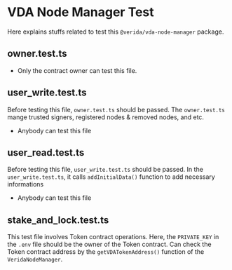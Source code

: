 # VDA Node Manager Test

Here explains stuffs related to test this `@verida/vda-node-manager` package.

## owner.test.ts
- Only the contract owner can test this file.

## user_write.test.ts
Before testing this file, `owner.test.ts` should be passed. The `owner.test.ts` mange trusted signers, registered nodes & removed nodes, and etc.

- Anybody can test this file

## user_read.test.ts
Before testing this file, `user_write.test.ts` should be passed. In the `user_write.test.ts`, it calls `addInitialData()` function to add necessary informations

- Anybody can test this file


## stake_and_lock.test.ts
This test file involves Token contract operations. Here, the `PRIVATE_KEY` in the `.env` file should be the owner of the Token contract.
Can check the Token contract address by the `getVDATokenAddress()` function of the `VeridaNodeManager`.